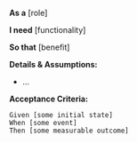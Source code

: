 **As a** [role]

**I need** [functionality]

**So that** [benefit]

**Details & Assumptions:** 
* ...

**Acceptance Criteria:**

```gherkin
Given [some initial state]
When [some event]
Then [some measurable outcome]
```
